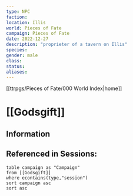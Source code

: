 ```yaml
---
type: NPC
faction: 
location: Illis
world: Pieces of Fate
campaign: Pieces of Fate
date: 2022-12-27
description: "proprieter of a tavern on Illis"
species: 
gender: male
class: 
status:
aliases:
---
```

[[ttrpgs/Pieces of Fate/000 World Index|home]]
# [[Godsgift]]

## Information

## Referenced in Sessions:

```dataview
table campaign as "Campaign"
from [[Godsgift]]
where econtains(type,"session")
sort campaign asc
sort asc
```